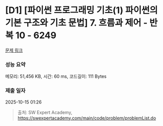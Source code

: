 # [D1] [파이썬 프로그래밍 기초(1) 파이썬의 기본 구조와 기초 문법] 7. 흐름과 제어 - 반복 10 - 6249 

[문제 링크](https://swexpertacademy.com/main/code/problem/problemDetail.do?contestProbId=AWcVDjz64tYDFAU4) 

### 성능 요약

메모리: 51,456 KB, 시간: 60 ms, 코드길이: 111 Bytes

### 제출 일자

2025-10-15 01:26



> 출처: SW Expert Academy, https://swexpertacademy.com/main/code/problem/problemList.do